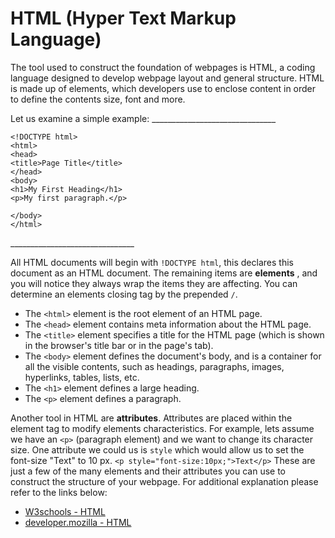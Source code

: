 # HTML (Hyper Text Markup Language)

The tool used to construct the foundation of webpages is HTML, a coding language designed to develop webpage layout and general structure. HTML is made up of elements, which developers use to enclose content in order to define the contents size, font and more.

Let us examine a simple example:
\_\_\_\_\_\_\_\_\_\_\_\_\_\_\_\_\_\_\_\_\_\_\_\_\_\_\_\_\_\_\_
```
<!DOCTYPE html>
<html>
<head>
<title>Page Title</title>
</head>
<body>
<h1>My First Heading</h1>
<p>My first paragraph.</p>

</body>
</html>
```
\_\_\_\_\_\_\_\_\_\_\_\_\_\_\_\_\_\_\_\_\_\_\_\_\_\_\_\_\_\_\_

All HTML documents will begin with ```!DOCTYPE html```, this declares this document as an HTML document. The remaining items are **elements** , and you will notice they always wrap the items they are affecting. You can determine an elements closing tag by the prepended ```/```.

-	The ```<html>``` element is the root element of an HTML page.
-	The ```<head>``` element contains meta information about the HTML page.
-	The ```<title>``` element specifies a title for the HTML page (which is shown in the browser's title bar or in the page's tab).
-	The ```<body>``` element defines the document's body, and is a container for all the visible contents, such as headings, paragraphs, images, hyperlinks, tables, lists, etc.
-	The ```<h1>``` element defines a large heading.
-	The ```<p>``` element defines a paragraph.


Another tool in HTML are **attributes**. Attributes are placed within the element tag to modify elements characteristics. For example, lets assume we have an ```<p>``` (paragraph element) and we want to change its character size. One attribute we could us is ```style``` which would allow us to set the font-size &quot;Text&quot; to 10 px.
```<p style="font-size:10px;">Text</p>```
These are just a few of the many elements and their attributes you can use to construct the structure of your webpage. For additional explanation please refer to the links below:

- [W3schools - HTML](https://www.w3schools.com/html/)
- [developer.mozilla - HTML](https://developer.mozilla.org/en-US/docs/Learn/Getting_started_with_the_web/HTML_basics)